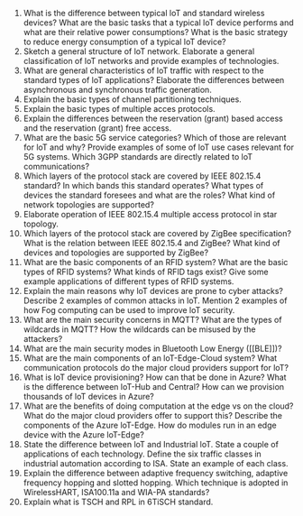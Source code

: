 1. What is the difference between typical loT and standard wireless devices? What are
the basic tasks that a typical loT device performs and what are their relative power
consumptions? What is the basic strategy to reduce energy consumption of a typical
loT device?
2. Sketch a general structure of loT network. Elaborate a general classification of loT
networks and provide examples of technologies.
3. What are general characteristics of loT traffic with respect to the standard types of
loT applications? Elaborate the differences between asynchronous and synchronous
traffic generation.
4. Explain the basic types of channel partitioning techniques.
5. Explain the basic types of multiple acces protocols.
6. Explain the differences between the reservation (grant) based access and the
reservation (grant) free access.
7. What are the basic 5G service categories? Which of those are relevant for loT and
why? Provide examples of some of loT use cases relevant for 5G systems. Which
3GPP standards are directly related to loT communications?
8. Which layers of the protocol stack are covered by IEEE 802.15.4 standard? In which
bands this standard operates? What types of devices the standard foresees and what
are the roles? What kind of network topologies are supported?
9. Elaborate operation of IEEE 802.15.4 multiple access protocol in star topology.
10. Which layers of the protocol stack are covered by ZigBee specification? What is the
relation between IEEE 802.15.4 and ZigBee? What kind of devices and topologies are
supported by ZigBee?
11. What are the basic components of an RFID system? What are the basic types of RFID
systems? What kinds of RFID tags exist? Give some example applications of different
types of RFID systems.
12. Explain the main reasons why loT devices are prone to cyber attacks? Describe 2
examples of common attacks in loT. Mention 2 examples of how Fog computing can
be used to improve loT security.
13. What are the main security concerns in MQTT? What are the types of wildcards in
MQTT? How the wildcards can be misused by the attackers?
14. What are the main security modes in Bluetooth Low Energy ([[BLE]])?
15. What are the main components of an loT-Edge-Cloud system? What communication
protocols do the major cloud providers support for loT?
16. What is loT device provisioning? How can that be done in Azure? What is the
difference between loT-Hub and Central? How can we provision thousands of loT
devices in Azure?
17. What are the benefits of doing computation at the edge vs on the cloud? What do
the major cloud providers offer to support this? Describe the components of the
Azure loT-Edge. How do modules run in an edge device with the Azure loT-Edge?
18. State the difference between loT and Industrial loT. State a couple of applications of
each technology. Define the six traffic classes in industrial automation according to
ISA. State an example of each class.
19. Explain the difference between adaptive frequency switching, adaptive frequency
hopping and slotted hopping. Which technique is adopted in WirelessHART,
ISA100.11a and WIA-PA standards?
20. Explain what is TSCH and RPL in 6TiSCH standard.